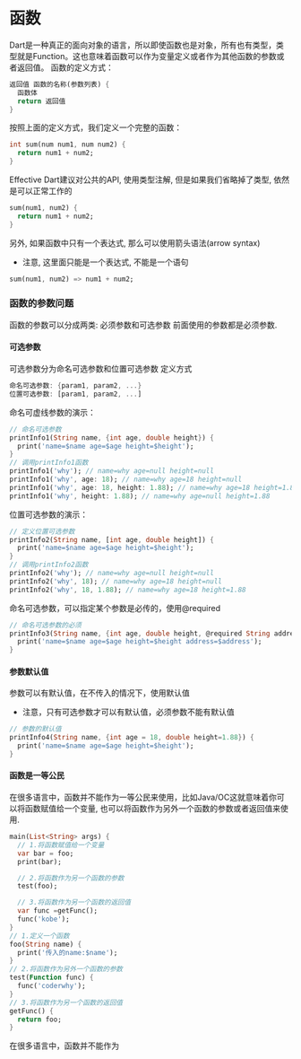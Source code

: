 # 函数
Dart是一种真正的面向对象的语言，所以即使函数也是对象，所有也有类型，类型就是Function。这也意味着函数可以作为变量定义或者作为其他函数的参数或者返回值。
函数的定义方式：
```dart
返回值 函数的名称(参数列表) {
  函数体
  return 返回值
}
```
按照上面的定义方式，我们定义一个完整的函数：
```dart
int sum(num num1, num num2) {
  return num1 + num2;
}
```
Effective Dart建议对公共的API, 使用类型注解, 但是如果我们省略掉了类型, 依然是可以正常工作的
```dart
sum(num1, num2) {
  return num1 + num2;
}
```
另外, 如果函数中只有一个表达式, 那么可以使用箭头语法(arrow syntax)
* 注意, 这里面只能是一个表达式, 不能是一个语句
```dart
sum(num1, num2) => num1 + num2;
```

### 函数的参数问题
函数的参数可以分成两类: 必须参数和可选参数
前面使用的参数都是必须参数.
#### 可选参数
可选参数分为命名可选参数和位置可选参数
定义方式
```dart
命名可选参数: {param1, param2, ...}
位置可选参数: [param1, param2, ...]
```
命名可虚线参数的演示：
```dart
// 命名可选参数
printInfo1(String name, {int age, double height}) {
  print('name=$name age=$age height=$height');
}
// 调用printInfo1函数
printInfo1('why'); // name=why age=null height=null
printInfo1('why', age: 18); // name=why age=18 height=null
printInfo1('why', age: 18, height: 1.88); // name=why age=18 height=1.88
printInfo1('why', height: 1.88); // name=why age=null height=1.88
```
位置可选参数的演示：
```dart
// 定义位置可选参数
printInfo2(String name, [int age, double height]) {
  print('name=$name age=$age height=$height');
}
// 调用printInfo2函数
printInfo2('why'); // name=why age=null height=null
printInfo2('why', 18); // name=why age=18 height=null
printInfo2('why', 18, 1.88); // name=why age=18 height=1.88
```
命名可选参数，可以指定某个参数是必传的，使用@required
```dart
// 命名可选参数的必须
printInfo3(String name, {int age, double height, @required String address}) {
  print('name=$name age=$age height=$height address=$address');
}
```
#### 参数默认值
参数可以有默认值，在不传入的情况下，使用默认值
* 注意，只有可选参数才可以有默认值，必须参数不能有默认值
```dart
// 参数的默认值
printInfo4(String name, {int age = 18, double height=1.88}) {
  print('name=$name age=$age height=$height');
}
```
#### 函数是一等公民
在很多语言中，函数并不能作为一等公民来使用，比如Java/OC这就意味着你可以将函数赋值给一个变量, 也可以将函数作为另外一个函数的参数或者返回值来使用.
```dart
main(List<String> args) {
  // 1.将函数赋值给一个变量
  var bar = foo;
  print(bar);

  // 2.将函数作为另一个函数的参数
  test(foo);

  // 3.将函数作为另一个函数的返回值
  var func =getFunc();
  func('kobe');
}
// 1.定义一个函数
foo(String name) {
  print('传入的name:$name');
}
// 2.将函数作为另外一个函数的参数
test(Function func) {
  func('coderwhy');
}
// 3.将函数作为另一个函数的返回值
getFunc() {
  return foo;
}
```
在很多语言中，函数并不能作为
